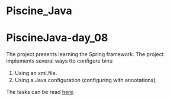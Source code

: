 # Piscine_Java

# PiscineJava-day_08

The project presents learning the Spring framework.
The project implements several ways tto conﬁgure bins:
1. Using an xml.ﬁle.
2. Using a Java conﬁguration (conﬁguring with annotations).

The tasks can be read [here](https://github.com/DVAkmandy/Piscine-Java-day_08/blob/main/Module_08.pdf).

